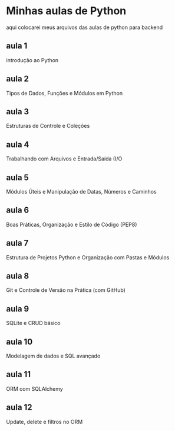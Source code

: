 # Minhas aulas de Python 
aqui colocarei meus arquivos das aulas de python para backend

## aula 1
introdução ao Python

## aula 2
Tipos de Dados, Funções e Módulos em Python

## aula 3
Estruturas de Controle e Coleções

## aula 4
Trabalhando com Arquivos e Entrada/Saída (I/O

## aula 5
Módulos Úteis e Manipulação de Datas, Números e Caminhos

## aula 6
Boas Práticas, Organização e Estilo de Código (PEP8)

## aula 7
Estrutura de Projetos Python e Organização com Pastas e Módulos

## aula 8
Git e Controle de Versão na Prática (com GitHub)

## aula 9
SQLite e CRUD básico

## aula 10
Modelagem de dados e SQL avançado

## aula 11
ORM com SQLAlchemy

## aula 12
Update, delete e filtros no ORM